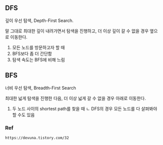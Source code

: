 ## DFS

깊이 우선 탐색, Depth-First Search.

말 그대로 최대한 깊이 내려가면서 탐색을 진행하고, 더 이상 깊이 갈 수 없을 경우 옆으로 이동한다.

1. 모든 노드를 방문하고자 할 때
2. BFS보다 좀 더 간단함
3. 탐색 속도는 BFS에 비해 느림


## BFS

너비 우선 탐색, Breadth-First Search

최대한 넓게 탐색을 진행한 다음, 더 이상 넓게 갈 수 없을 경우 아래로 이동한다.

1. 두 노드 사이의 shortest path를 찾을 때
ㄴ DFS의 경우 모든 노드를 다 살펴봐야 할 수도 있음




### Ref

```
https://devuna.tistory.com/32
```
